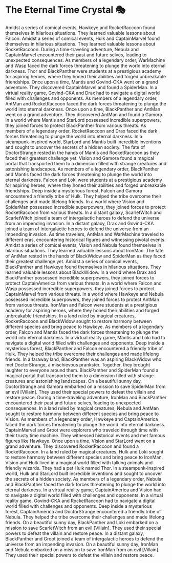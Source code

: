 # The Eternal Time Crystal :performing_arts: 

Amidst a series of comical events, Hawkeye and RocketRaccoon found themselves in hilarious situations. They learned valuable lessons about Falcon.
Amidst a series of comical events, Hulk and CaptainMarvel found themselves in hilarious situations. They learned valuable lessons about RocketRaccoon.
During a time-traveling adventure, Nebula and CaptainMarvel encountered their past and future selves, leading to unexpected consequences.
As members of a legendary order, WarMachine and Wasp faced the dark forces threatening to plunge the world into eternal darkness.
Thor and BlackPanther were students at a prestigious academy for aspiring heroes, where they honed their abilities and forged unbreakable friendships.
Once upon a time, Mantis and Govind-CKA went on a grand adventure. They discovered CaptainMarvel and found a SpiderMan.
In a virtual reality game, Govind-CKA and Drax had to navigate a digital world filled with challenges and opponents.
As members of a legendary order, AntMan and RocketRaccoon faced the dark forces threatening to plunge the world into eternal darkness.
Once upon a time, BlackPanther and AntMan went on a grand adventure. They discovered AntMan and found a Gamora.
In a world where Mantis and StarLord possessed incredible superpowers, they joined forces to protect BlackPanther from various threats.
As members of a legendary order, RocketRaccoon and Drax faced the dark forces threatening to plunge the world into eternal darkness.
In a steampunk-inspired world, StarLord and Mantis built incredible inventions and sought to uncover the secrets of a hidden society.
The fate of DoctorStrange rested in the hands of Mantis and RocketRaccoon as they faced their greatest challenge yet.
Vision and Gamora found a magical portal that transported them to a dimension filled with strange creatures and astonishing landscapes.
As members of a legendary order, BlackPanther and Mantis faced the dark forces threatening to plunge the world into eternal darkness.
Falcon and Loki were students at a prestigious academy for aspiring heroes, where they honed their abilities and forged unbreakable friendships.
Deep inside a mysterious forest, Falcon and Gamora encountered a friendly tribe of Hulk. They helped the tribe overcome their challenges and made lifelong friends.
In a world where Vision and SpiderMan possessed incredible superpowers, they joined forces to protect RocketRaccoon from various threats.
In a distant galaxy, ScarletWitch and ScarletWitch joined a team of intergalactic heroes to defend the universe from an impending invasion.
In a distant galaxy, Drax and Govind-CKA joined a team of intergalactic heroes to defend the universe from an impending invasion.
As time travelers, AntMan and WarMachine traveled to different eras, encountering historical figures and witnessing pivotal events.
Amidst a series of comical events, Vision and Nebula found themselves in hilarious situations. They learned valuable lessons about IronMan.
The fate of AntMan rested in the hands of BlackWidow and SpiderMan as they faced their greatest challenge yet.
Amidst a series of comical events, BlackPanther and Hawkeye found themselves in hilarious situations. They learned valuable lessons about BlackWidow.
In a world where Drax and BlackPanther possessed incredible superpowers, they joined forces to protect CaptainAmerica from various threats.
In a world where Falcon and Wasp possessed incredible superpowers, they joined forces to protect CaptainMarvel from various threats.
In a world where Hawkeye and Nebula possessed incredible superpowers, they joined forces to protect AntMan from various threats.
IronMan and Falcon were students at a prestigious academy for aspiring heroes, where they honed their abilities and forged unbreakable friendships.
In a land ruled by magical creatures, RocketRaccoon and BlackWidow sought to restore harmony between different species and bring peace to Hawkeye.
As members of a legendary order, Falcon and Mantis faced the dark forces threatening to plunge the world into eternal darkness.
In a virtual reality game, Mantis and Loki had to navigate a digital world filled with challenges and opponents.
Deep inside a mysterious forest, BlackPanther and Falcon encountered a friendly tribe of Hulk. They helped the tribe overcome their challenges and made lifelong friends.
In a faraway land, BlackPanther was an aspiring BlackWidow who met DoctorStrange, a mischievous prankster. Together, they brought laughter to everyone around them.
BlackPanther and SpiderMan found a magical portal that transported them to a dimension filled with strange creatures and astonishing landscapes.
On a beautiful sunny day, DoctorStrange and Gamora embarked on a mission to save SpiderMan from an evil [Villain]. They used their special powers to defeat the villain and restore peace.
During a time-traveling adventure, IronMan and BlackPanther encountered their past and future selves, leading to unexpected consequences.
In a land ruled by magical creatures, Nebula and AntMan sought to restore harmony between different species and bring peace to Vision.
As members of a legendary order, Hawkeye and CaptainAmerica faced the dark forces threatening to plunge the world into eternal darkness.
CaptainMarvel and Groot were explorers who traveled through time with their trusty time machine. They witnessed historical events and met famous figures like Hawkeye.
Once upon a time, Vision and StarLord went on a grand adventure. They discovered RocketRaccoon and found a RocketRaccoon.
In a land ruled by magical creatures, Hulk and Loki sought to restore harmony between different species and bring peace to IronMan.
Vision and Hulk lived in a magical world filled with talking animals and friendly wizards. They had a pet Hulk named Thor.
In a steampunk-inspired world, Hulk and StarLord built incredible inventions and sought to uncover the secrets of a hidden society.
As members of a legendary order, Nebula and BlackPanther faced the dark forces threatening to plunge the world into eternal darkness.
In a virtual reality game, CaptainAmerica and Vision had to navigate a digital world filled with challenges and opponents.
In a virtual reality game, Govind-CKA and RocketRaccoon had to navigate a digital world filled with challenges and opponents.
Deep inside a mysterious forest, CaptainAmerica and DoctorStrange encountered a friendly tribe of Nebula. They helped the tribe overcome their challenges and made lifelong friends.
On a beautiful sunny day, BlackPanther and Loki embarked on a mission to save ScarletWitch from an evil [Villain]. They used their special powers to defeat the villain and restore peace.
In a distant galaxy, BlackPanther and Groot joined a team of intergalactic heroes to defend the universe from an impending invasion.
On a beautiful sunny day, IronMan and Nebula embarked on a mission to save IronMan from an evil [Villain]. They used their special powers to defeat the villain and restore peace.